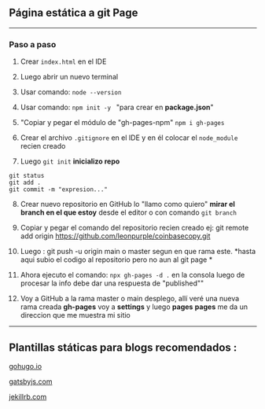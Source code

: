 ## Página estática  a git Page 



---
###  Paso a paso

1. Crear ``index.html`` en el IDE

2. Luego abrir un nuevo terminal

3. Usar comando: ``node --version``   

4. Usar comando: ``npm init -y ``  "para crear en **package.json**"

5. "Copiar y pegar el módulo de "gh-pages-npm" ``npm i gh-pages``  

6. Crear el archivo ``.gitignore`` en el IDE y en él colocar el ``node_module`` recien creado

7. Luego  ``git init``   **inicializo repo**
```
git status
git add .
git commit -m "expresion..."
```

8. Crear nuevo repositorio en GitHub lo "llamo como quiero"
**mirar el branch en el que estoy** desde el editor o con comando ``git branch``

9. Copiar y pegar el comando del repositorio recien creado ej: git remote add origin https://github.com/leonpurple/coinbasecopy.git

10. Luego :  git push -u origin main o master segun en que rama este.
*hasta aqui subio el codigo al repositorio pero no aun al git page *

11. Ahora ejecuto el comando: ``npx gh-pages -d .`` en 
la consola luego de procesar la info debe dar una respuesta de "published""

12. Voy a GitHub 
a la rama master o main 
desplego, allí veré una nueva rama creada **gh-pages** voy  a **settings**
y luego **pages**
**pages** me da un direccion que me muestra mi sitio 

---
## Plantillas státicas para blogs recomendados :

 [gohugo.io](https://gohugo.io/)

 [gatsbyjs.com](https://www.gatsbyjs.com/starters/gatsbyjs/gatsby-starter-wordpress-homepage/)

 [jekillrb.com](https://jekyllrb.com/docs/themes/)